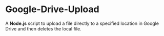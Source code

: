 # Google-Drive-Upload

A **Node.js** script to upload a file directly to a specified location in Google Drive and then deletes the local file.
